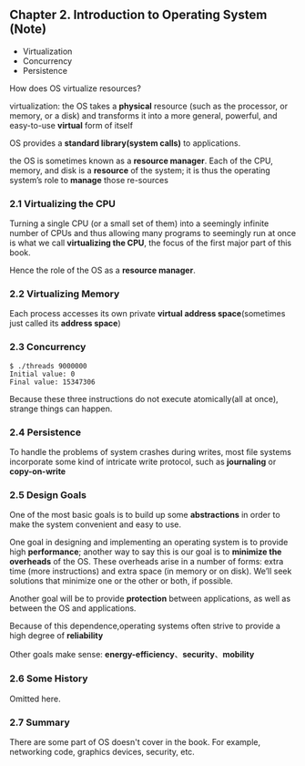 ## Chapter 2. Introduction to Operating System (Note)

- Virtualization
- Concurrency
- Persistence

How does OS virtualize resources?

virtualization: the OS takes a **physical** resource (such as the processor, or memory, or a disk) and transforms it into a more general, powerful, and easy-to-use **virtual** form of itself

OS provides a **standard library(system calls)** to applications.

the OS is sometimes known as a **resource manager**. Each of the CPU, memory, and disk is a **resource** of the system; it is thus the operating system’s role to **manage** those re-sources

### 2.1 Virtualizing the CPU

Turning a single CPU (or a small set of them) into a seemingly infinite number of CPUs and thus allowing many programs to seemingly run at once is what we call **virtualizing the CPU**, the focus of the first major part of this book.

Hence the role of the OS as a **resource manager**.

### 2.2 Virtualizing Memory

Each process accesses its own private **virtual address space**(sometimes just called its **address space**)

### 2.3 Concurrency

```
$ ./threads 9000000
Initial value: 0
Final value: 15347306
```

Because these three instructions do not execute atomically(all at once), strange things can happen. 

### 2.4 Persistence

To handle the problems of system crashes during writes, most file systems incorporate some kind of intricate write protocol, such as **journaling** or **copy-on-write**

### 2.5 Design Goals

One of the most basic goals is to build up some **abstractions** in order to make the system convenient and easy to use. 

One goal in designing and implementing an operating system is to provide high **performance**; another way to say this is our goal is to **minimize the overheads** of the OS. These overheads arise in a number of forms: extra time (more instructions) and extra space (in memory or on disk). We’ll seek solutions that minimize one or the other or both, if possible.

Another goal will be to provide **protection** between applications, as well as between the OS and applications.

Because of this dependence,operating systems often strive to provide a high degree of **reliability**

Other goals make sense: **energy-efficiency**、**security**、**mobility**

### 2.6 Some History

Omitted here.

### 2.7 Summary

There are some part of OS doesn't cover in the book. For example, networking code, graphics devices, security, etc.
